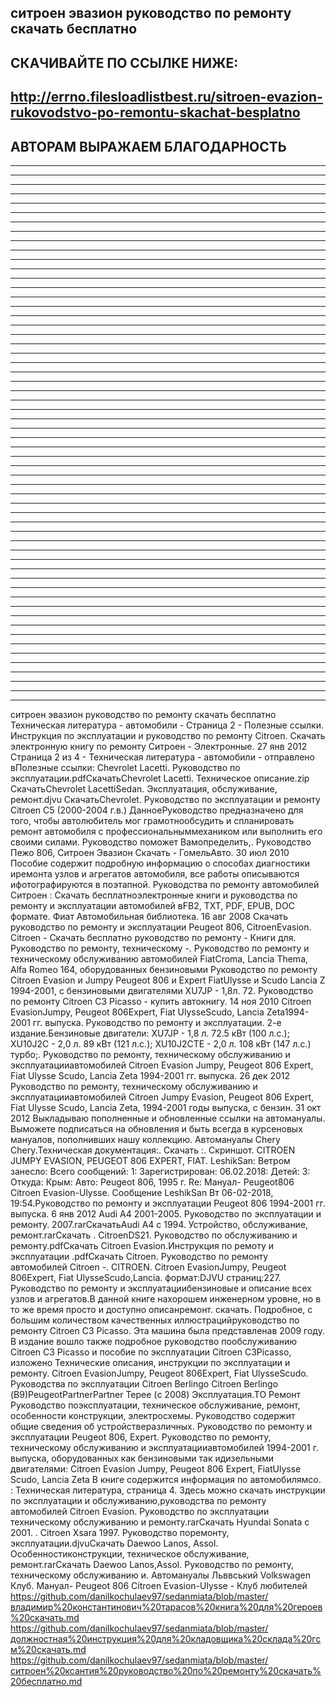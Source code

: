 ситроен эвазион руководство по ремонту скачать бесплатно
--------------------------------------------------
СКАЧИВАЙТЕ ПО ССЫЛКЕ НИЖЕ:
--------------------------------------------------
http://errno.filesloadlistbest.ru/sitroen-evazion-rukovodstvo-po-remontu-skachat-besplatno
--------------------------------------------------
АВТОРАМ ВЫРАЖАЕМ БЛАГОДАРНОСТЬ
--------------------------------------------------
--------------------------------------------------
--------------------------------------------------
--------------------------------------------------
--------------------------------------------------
--------------------------------------------------
--------------------------------------------------
--------------------------------------------------
--------------------------------------------------
--------------------------------------------------
--------------------------------------------------
--------------------------------------------------
--------------------------------------------------
--------------------------------------------------
--------------------------------------------------
--------------------------------------------------
--------------------------------------------------
--------------------------------------------------
--------------------------------------------------
--------------------------------------------------
--------------------------------------------------
--------------------------------------------------
--------------------------------------------------
--------------------------------------------------
--------------------------------------------------
--------------------------------------------------
--------------------------------------------------
--------------------------------------------------
--------------------------------------------------
--------------------------------------------------
--------------------------------------------------
--------------------------------------------------
--------------------------------------------------
--------------------------------------------------
--------------------------------------------------
--------------------------------------------------
--------------------------------------------------
--------------------------------------------------
--------------------------------------------------
--------------------------------------------------
--------------------------------------------------
--------------------------------------------------
--------------------------------------------------
--------------------------------------------------
--------------------------------------------------
--------------------------------------------------
--------------------------------------------------
--------------------------------------------------
--------------------------------------------------
--------------------------------------------------
--------------------------------------------------
--------------------------------------------------
--------------------------------------------------
--------------------------------------------------
--------------------------------------------------
--------------------------------------------------
--------------------------------------------------
--------------------------------------------------
--------------------------------------------------
ситроен эвазион руководство по ремонту скачать бесплатно Техническая литература - автомобили - Страница 2 - Полезные ссылки. Инструкция по эксплуатации и руководство по ремонту Citroen. Скачать электронную книгу по ремонту Ситроен - Электронные. 27 янв 2012  Страница 2 из 4 - Техническая литература - автомобили - отправлено вПолезные ссылки: Chevrolet Lacetti. Руководство по эксплуатации.pdfСкачатьChevrolet Lacetti. Техническое описание.zip СкачатьChevrolet LacettiSedan. Эксплуатация, обслуживание, ремонт.djvu СкачатьChevrolet. Руководство по эксплуатации и ремонту Citroen C5 (2000-2004 г.в.) ДанноеРуководство предназначено для того, чтобы автолюбитель мог грамотнообсудить и спланировать ремонт автомобиля с профессиональныммехаником или выполнить его своими силами. Руководство поможет Вамопределить,. Руководство Пежо 806, Ситроен Эвазион  Скачать - ГомельАвто. 30 июл 2010  Пособие содержит подробную информацию о способах диагностики иремонта узлов и агрегатов автомобиля, все работы описываются ифотографируются в поэтапной. Руководства по ремонту автомобилей Ситроен : Скачать бесплатноэлектронные книги и руководства по ремонту и эксплуатации автомобилей вFB2, TXT, PDF, EPUB, DOC формате.
Фиат  Автомобильная библиотека. 16 авг 2008  Скачать руководство по ремонту и эксплуатации Peugeot 806, CitroenEvasion. Citroen - Скачать бесплатно руководство по ремонту - Книги для. Руководство по ремонту, техническому  -. Руководство по ремонту и техническому обслуживанию автомобилей FiatCroma, Lancia Thema, Alfa Romeo 164, оборудованных бензиновыми Руководство по ремонту Citroen Evasion и Jumpy  Peugeot 806 и Expert  FiatUlysse и Scudo Lancia Z 1994-2001, с бензиновыми двигателями XU7JP - 1,8л.  72. Руководство по ремонту Citroen C3 Picasso - купить автокнигу. 14 ноя 2010  Citroen EvasionJumpy, Peugeot 806Expert, Fiat UlysseScudo, Lancia Zeta1994-2001 гг. выпуска. Руководство по ремонту и эксплуатации. 2-е издание.Бензиновые двигатели: XU7JP - 1,8 л.  72.5 кВт (100 л.с.); XU10J2C - 2,0 л. 89 кВт (121 л.с.); XU10J2CTE - 2,0 л.  108 кВт (147 л.с.) турбо;. Руководство по ремонту, техническому обслуживанию и эксплуатацииавтомобилей Citroen Evasion  Jumpy, Peugeot 806  Expert, Fiat Ulysse Scudo, Lancia Zeta 1994-2001 гг. выпуска.
26 дек 2012  Руководство по ремонту, техническому обслуживанию и эксплуатацииавтомобилей Citroen Jumpy  Evasion, Peugeot 806  Expert, Fiat Ulysse Scudo, Lancia Zeta, 1994-2001 годы выпуска, с бензин. 31 окт 2012  Выкладываю пополненные и обновленные ссылки на автомануалы. Выможете подписаться на обновления  и быть всегда в курсеновых мануалов, пополнивших нашу коллекцию. Автомануалы Chery Chery.Техническая документация:. Скачать :. Cкриншот. CITROEN JUMPY  EVASION, PEUGEOT 806  EXPERT, FIAT. LeshikSan: Ветром занесло: Всего сообщений: 1: Зарегистрирован: 06.02.2018: Детей: 3: Откуда: Крым: Авто: Peugeot 806, 1995 г. Re: Мануал- Peugeot806 Citroen Evasion-Ulysse. Сообщение LeshikSan  Вт 06-02-2018, 19:54.Руководство по ремонту и эксплуатации Peugeot 806 1994-2001 гг. выпуска. 6 янв 2012  Audi A4 2001-2005. Руководство по эксплуатации и ремонту. 2007.rarСкачатьAudi A4 с 1994. Устройство, обслуживание, ремонт.rarСкачать . CitroenDS21. Руководство по обслуживанию и ремонту.pdfСкачать Citroen Evasion.Инструкция по ремоту и эксплуатации .pdfСкачать Citroen. Руководство по ремонту автомобилей Citroen -. CITROEN. Citroen EvasionJumpy, Peugeot 806Expert, Fiat UlysseScudo,Lancia. формат:DJVU страниц:227. Руководство по ремонту и эксплуатациибензиновые и  описание всех узлов и агрегатов.В данной книге нахорошем инженерном уровне, но в то же время просто и доступно описанремонт. скачать. Подробное, с большим количеством качественных иллюстрацийруководство по ремонту Citroen C3 Picasso. Эта машина была представленав 2009 году. В издание вошло также подробное руководство пообслуживанию Citroen C3 Picasso и пособие по эксплуатации Citroen C3Picasso, изложено
Технические описания, инструкции по эксплуатации и ремонту. Citroen EvasionJumpy, Peugeot 806Expert, Fiat UlysseScudo. Руководства по эксплуатации Citroen Berlingo Citroen Berlingo (В9)PeugeotPartnerPartner Tepee (с 2008) Эксплуатация.ТО Ремонт Руководство поэксплуатации, техническое обслуживание, ремонт, особенности конструкции, электросхемы. Руководство содержит общие сведения об устройстверазличных. Руководство по ремонту и эксплуатации Peugeot 806, Expert. Руководство по ремонту, техническому обслуживанию и эксплуатацииавтомобилей 1994-2001 г. выпуска, оборудованных как бензиновыми так идизельными двигателями: Citroen Evasion  Jumpy, Peugeot 806  Expert, FiatUlysse  Scudo, Lancia Zeta В книге содержится информация по автомобилямсо. : Техническая литература, страница 4. Здесь можно скачать инструкции по эксплуатации и обслуживанию,руководства по ремонту автомобилей Citroen Evasion. Руководство по эксплуатации техническому обслуживанию и ремонту.rarСкачать Hyundai Sonata с 2001. . Citroen Xsara 1997. Руководство поремонту, эксплуатации.djvuСкачать Daewoo Lanos, Assol. Особенностиконструкции, техническое обслуживание, ремонт.rarСкачать Daewoo Lanos,Assol.
Руководство по ремонту, техническому обслуживанию и. Автомануалы  Льввський Volkswagen Клуб. Мануал- Peugeot 806 Citroen Evasion-Ulysse - Клуб любителей
https://github.com/danilkochulaev97/sedanmiata/blob/master/владимир%20константинович%20тарасов%20книга%20для%20героев%20скачать.md
https://github.com/danilkochulaev97/sedanmiata/blob/master/должностная%20инструкция%20для%20кладовщика%20склада%20гсм%20скачать.md
https://github.com/danilkochulaev97/sedanmiata/blob/master/ситроен%20ксантия%20руководство%20по%20ремонту%20скачать%20бесплатно.md